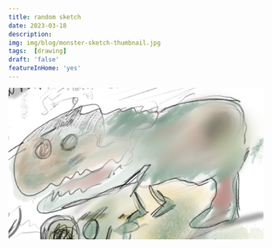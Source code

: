```yaml
---
title: random sketch
date: 2023-03-18
description: 
img: img/blog/monster-sketch-thumbnail.jpg
tags:  [drawing]
draft: 'false'
featureInHome: 'yes'
---
```


![Alt text](/img/blog/monster-sketch.jpg)